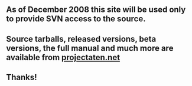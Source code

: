 ## As of December 2008 this site will be used only to provide SVN access to the source. ##

## Source tarballs, released versions, beta versions, the full manual and much more are available from [projectaten.net](http://www.projectaten.net/) ##

## Thanks! ##